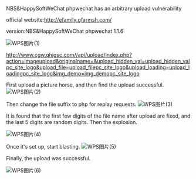 NBS&HappySoftWeChat phpwechat has an arbitrary upload vulnerability

official website:http://efamily.gfarmsh.com/

version:NBS&HappySoftWeChat phpwechat 1.1.6 

![WPS图片(1)](https://github.com/ApricityXX/cve/assets/129482555/8eb12095-0edb-452e-83cf-9de0c23ac80d)

http://www.cgw.qhjgsc.com//api/upload/index.php?action=imageupload&originalname=&upload_hidden_val=upload_hidden_valpc_site_logo&upload_file=upload_filepc_site_logo&upload_loading=upload_loadingpc_site_logo&img_demo=img_demopc_site_logo

First upload a picture horse, and then find the upload successful.
![WPS图片(2)](https://github.com/ApricityXX/cve/assets/129482555/6106d81b-ac5e-414e-8454-3a2c5c6b616b)

Then change the file suffix to php for replay requests.
![WPS图片(3)](https://github.com/ApricityXX/cve/assets/129482555/9a9e234f-a125-43e1-91a6-e05fde9876ca)

It is found that the first few digits of the file name after upload are fixed, and the last 5 digits are random digits. Then the explosion.

![WPS图片(4)](https://github.com/ApricityXX/cve/assets/129482555/16ae0d70-536a-457f-b797-f16d8cfa7a92)

Once it's set up, start blasting.
![WPS图片(5)](https://github.com/ApricityXX/cve/assets/129482555/04ac4dc1-0b52-48c6-ba36-bd9589472450)

Finally, the upload was successful.

![WPS图片(6)](https://github.com/ApricityXX/cve/assets/129482555/7845b3aa-f910-4808-8674-af95a42ba788)
